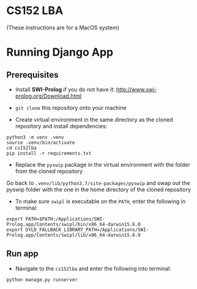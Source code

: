 # CS152 LBA

(These instructions are for a MacOS system)

# Running Django App

## Prerequisites

- Install **SWI-Prolog** if you do not have it: http://www.swi-prolog.org/Download.html

- `git clone` this repository onto your machine

- Create virtual environment in the same directory as the cloned repository and install dependencies:
```
python3 -m venv .venv
source .venv/bin/activate
cd cs152lba
pip install -r requirements.txt
```

- Replace the `pyswip` package in the virtual environment with the folder from the cloned repository

Go back to `.venv/lib/python3.7/site-packages/pyswip` and swap out the pyswip folder with the one in the home directory of the cloned repository

- To make sure `swipl` is executable on the `PATH`, enter the following in terminal:

```
export PATH=$PATH:/Applications/SWI-Prolog.app/Contents/swipl/bin/x86_64-darwin15.6.0
export DYLD_FALLBACK_LIBRARY_PATH=/Applications/SWI-Prolog.app/Contents/swipl/lib/x86_64-darwin15.6.0
```
## Run app

- Navigate to the `cs152lba` and enter the following into terminal:

`python manage.py runserver`
